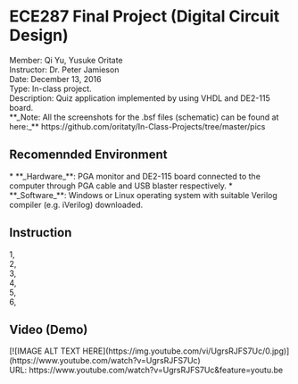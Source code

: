 <h1>ECE287 Final Project (Digital Circuit Design)</h1>
Member: Qi Yu, Yusuke Oritate<br/>
Instructor: Dr. Peter Jamieson<br/>
Date: December 13, 2016<br/>
Type: In-class project. <br/>
Description: Quiz application implemented by using VHDL and DE2-115 board.<br/>
**_Note: All the screenshots for the .bsf files (schematic) can be found at here:_** https://github.com/oritaty/In-Class-Projects/tree/master/pics<br/>
<h2>Recomennded Environment</h2>
* **_Hardware_**: PGA monitor and DE2-115 board connected to the computer through PGA cable and USB blaster respectively.
* **_Software_**: Windows or Linux operating system with suitable Verilog compiler (e.g. iVerilog) downloaded.<br/>

<h2>Instruction</h2>
1, <br/>
2, <br/>
3, <br/>
4, <br/>
5, <br/>
6, <br/>
<h2>Video (Demo)</h2>
[![IMAGE ALT TEXT HERE](https://img.youtube.com/vi/UgrsRJFS7Uc/0.jpg)](https://www.youtube.com/watch?v=UgrsRJFS7Uc)<br/>
URL: https://www.youtube.com/watch?v=UgrsRJFS7Uc&feature=youtu.be<br/>
